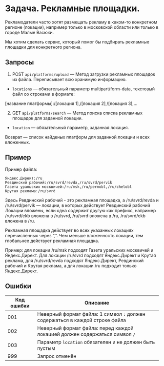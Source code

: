 # Задача. Рекламные площадки.

Рекламодатели часто хотят размещать рекламу в каком-то конкретном регионе
(локации), например только в московской области или только в городе Малые Васюки.

Мы хотим сделать сервис, который помог бы подбирать рекламные площадки для
конкретного региона.

## Запросы
1. POST `api/platforms/upload` — Метод загрузки рекламных площадок из файла. Переписывает всю хранимую информацию.
  - `locations` — обязательный параметр multipart/form-data, текстовый файл со строками в формате: 

\[название платформы]:/\[локация 1],/\[локация 2],/\[локация 3],...

2. GET `api/platforms/search` — Метод поиска списка рекламных площадок для заданной локации.
  - `location` — обязательный параметр, заданная локация.

Возврат — список найденых платформ для заданной локации и всех вложенных.

## Пример
Пример файла:

```
Яндекс.Директ:/ru
Ревдинский рабочий:/ru/svrd/revda,/ru/svrd/pervik
Газета уральских москвичей:/ru/msk,/ru/permobl,/ru/chelobl
Крутая реклама:/ru/svrd
```

Здесь Ревдинский рабочий - это рекламная площадка, a /ru/svrd/revda и
/ru/svrd/pervik — локации, в которых действует Ревдинский рабочий
Локации вложены, если одна содержит другую как префикс, например /ru/svrd/ekb
вложена в /ru/svrd, /ru/svrd вложена в /ru, /ru/svrd/ekb вложена в /ru.

Рекламная площадка действует во всех указанных локациях перечисленных через “,”.
Чем меньше вложенность локации, тем глобальнее действует рекламная площадка.

Пример: для локации /ru/msk подходят Газета уральских москвичей и Яндекс.Директ.
Для локации /ru/svrd подходят Яндекс.Директ и Крутая реклама, для /ru/svrd/revda
подходят Яндекс.Директ, Ревдинский рабочий и Крутая реклама, а для локации /ru
подходит только Яндекс.Директ.

## Ошибки
| Код ошибки | Описание |
|------------|----------|
| 001 | Неверный формат файла: 1 символ `:` должен содержаться в каждой строке файла |
| 002 | Неверный формат файла: перед каждой локацией должен содержаться символ `/` |
| 003 | Параметр `location` обязателен и не должен быть пустым |
| 999 | Запрос отменён  |
